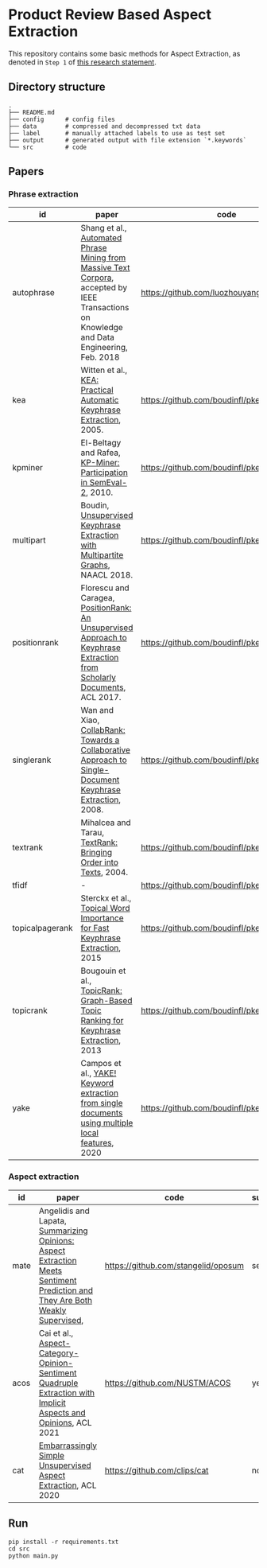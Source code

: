 # Product Review Based Aspect Extraction

This repository contains some basic methods for Aspect Extraction, as denoted in `Step 1` of [this research statement](https://docs.google.com/document/d/1-VFgAocdmJcEejerQfkIt7-rvZtvd4RbJiCQA9kwT7k/edit#heading=h.73dv0fqsq2nq).

## Directory structure

```
.
├── README.md
├── config      # config files
├── data        # compressed and decompressed txt data
├── label       # manually attached labels to use as test set
├── output      # generated output with file extension `*.keywords`
└── src         # code
```

## Papers

### Phrase extraction

id | paper | code
--- | --- | ---
autophrase | Shang et al., [Automated Phrase Mining from Massive Text Corpora](https://arxiv.org/abs/1702.04457), accepted by IEEE Transactions on Knowledge and Data Engineering, Feb. 2018 | https://github.com/luozhouyang/AutoPhraseX
kea | Witten et al., [KEA: Practical Automatic Keyphrase Extraction](https://www.cs.waikato.ac.nz/ml/publications/2005/chap_Witten-et-al_Windows.pdf), 2005. | https://github.com/boudinfl/pke
kpminer | El-Beltagy and Rafea, [KP-Miner: Participation in SemEval-2](https://aclanthology.org/S10-1041.pdf), 2010. | https://github.com/boudinfl/pke
multipart | Boudin, [Unsupervised Keyphrase Extraction with Multipartite Graphs](https://arxiv.org/abs/1803.08721), NAACL 2018. | https://github.com/boudinfl/pke
positionrank | Florescu and Caragea, [PositionRank: An Unsupervised Approach to Keyphrase Extraction from Scholarly Documents](https://aclanthology.org/P17-1102.pdf), ACL 2017. | https://github.com/boudinfl/pke
singlerank | Wan and Xiao, [CollabRank: Towards a Collaborative Approach to Single-Document Keyphrase Extraction](https://aclanthology.org/C08-1122.pdf), 2008. | https://github.com/boudinfl/pke
textrank | Mihalcea and Tarau, [TextRank: Bringing Order into Texts](https://aclanthology.org/W04-3252.pdf), 2004. | https://github.com/boudinfl/pke
tfidf | - | https://github.com/boudinfl/pke
topicalpagerank | Sterckx et al., [Topical Word Importance for Fast Keyphrase Extraction](http://users.intec.ugent.be/cdvelder/papers/2015/sterckx2015wwwb.pdf), 2015 | https://github.com/boudinfl/pke
topicrank | Bougouin et al., [TopicRank: Graph-Based Topic Ranking for Keyphrase Extraction](https://aclanthology.org/I13-1062.pdf), 2013 | https://github.com/boudinfl/pke
yake | Campos et al., [YAKE! Keyword extraction from single documents using multiple local features](https://www.sciencedirect.com/science/article/abs/pii/S0020025519308588?via%3Dihub), 2020 | https://github.com/boudinfl/pke


### Aspect extraction

id | paper | code |supervised
--- | --- | --- | ---
mate | Angelidis and Lapata, [Summarizing Opinions: Aspect Extraction Meets Sentiment Prediction and They Are Both Weakly Supervised](https://aclanthology.org/D18-1403/), | https://github.com/stangelid/oposum | semi-
acos | Cai et al., [Aspect-Category-Opinion-Sentiment Quadruple Extraction with Implicit Aspects and Opinions](https://aclanthology.org/2021.acl-long.29.pdf), ACL 2021 | https://github.com/NUSTM/ACOS | yes
cat |[Embarrassingly Simple Unsupervised Aspect Extraction](https://aclanthology.org/2020.acl-main.290.pdf), ACL 2020| https://github.com/clips/cat| no

## Run

```
pip install -r requirements.txt
cd src
python main.py
```
